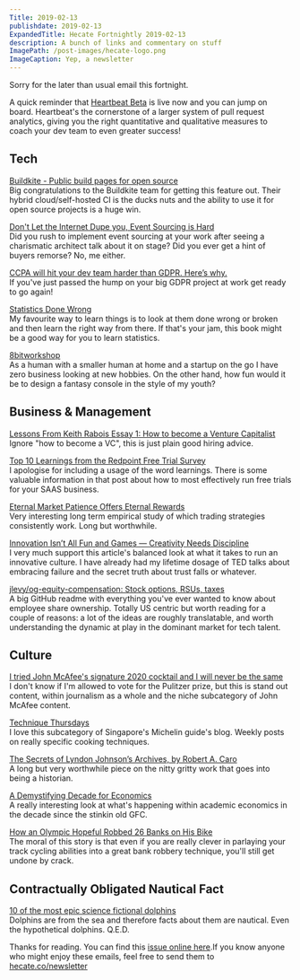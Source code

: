 ```yaml
---
Title: 2019-02-13
publishdate: 2019-02-13
ExpandedTitle: Hecate Fortnightly 2019-02-13
description: A bunch of links and commentary on stuff
ImagePath: /post-images/hecate-logo.png
ImageCaption: Yep, a newsletter
---
```

Sorry for the later than usual email this fortnight.

A quick reminder that [Heartbeat Beta](https://hecate.co/blog/heartbeat-beta-launch) is live now and you can jump on board. Heartbeat's the cornerstone of a larger system of pull request analytics, giving you the right quantitative and qualitative measures to coach your dev team to even greater success!

## Tech

[Buildkite - Public build pages for open source](https://buildkite.com/changelog/46-public-build-pages-for-open-source)<br>
Big congratulations to the Buildkite team for getting this feature out. Their hybrid cloud/self-hosted CI is the ducks nuts and the ability to use it for open source projects is a huge win.

[Don't Let the Internet Dupe you, Event Sourcing is Hard](https://chriskiehl.com/article/event-sourcing-is-hard)<br>
Did you rush to implement event sourcing at your work after seeing a charismatic architect talk about it on stage? Did you ever get a hint of buyers remorse? No, me either.

[CCPA will hit your dev team harder than GDPR. Here’s why.](https://tonic.ai/post/ccpa-will-hit-your-dev-team-harder-than-gdpr)<br>
If you've just passed the hump on your big GDPR project at work get ready to go again!

[Statistics Done Wrong](https://www.statisticsdonewrong.com/)<br>
My favourite way to learn things is to look at them done wrong or broken and then learn the right way from there. If that's your jam, this book might be a good way for you to learn statistics.

[8bitworkshop](https://8bitworkshop.com/)<br>
As a human with a smaller human at home and a startup on the go I have zero business looking at new hobbies. On the other hand, how fun would it be to design a fantasy console in the style of my youth?

## Business & Management

[Lessons From Keith Rabois Essay 1: How to become a Venture Capitalist](http://delian.io/lessons-2)<br>
Ignore "how to become a VC", this is just plain good hiring advice.

[Top 10 Learnings from the Redpoint Free Trial Survey](https://tomtunguz.com/top-10-learnings-from-the-redpoint-free-trial-survey/)<br>
I apologise for including a usage of the word learnings. There is some valuable information in that post about how to most effectively run free trials for your SAAS business.

[Eternal Market Patience Offers Eternal Rewards](https://www.bloomberg.com/opinion/articles/2019-02-07/eternal-market-patience-offers-eternal-rewards)<br>
Very interesting long term empirical study of which trading strategies consistently work. Long but worthwhile.

[Innovation Isn’t All Fun and Games — Creativity Needs Discipline](https://hbr.org/2019/01/the-hard-truth-about-innovative-cultures)<br>
I very much support this article's balanced look at what it takes to run an innovative culture. I have already had my lifetime dosage of TED talks about embracing failure and the secret truth about trust falls or whatever.

[jlevy/og-equity-compensation: Stock options, RSUs, taxes](https://github.com/jlevy/og-equity-compensation)<br>
A big GitHub readme with everything you've ever wanted to know about employee share ownership. Totally US centric but worth reading for a couple of reasons: a lot of the ideas are roughly translatable, and worth understanding the dynamic at play in the dominant market for tech talent.

## Culture

[I tried John McAfee's signature 2020 cocktail and I will never be the same](https://www.sfgate.com/entertainment/article/I-tried-John-McAfee-s-signature-cocktail-and-I-13575445.php)<br>
I don't know if I'm allowed to vote for the Pulitzer prize, but this is stand out content, within journalism as a whole and the niche subcategory of John McAfee content.

[Technique Thursdays](https://guide.michelin.com/sg/TechniqueThursdays/tag)<br>
I love this subcategory of Singapore's Michelin guide's blog. Weekly posts on really specific cooking techniques.

[The Secrets of Lyndon Johnson’s Archives, by Robert A. Caro](https://www.newyorker.com/magazine/2019/01/28/the-secrets-of-lyndon-johnsons-archives?src=longreads)<br>
A long but very worthwhile piece on the nitty gritty work that goes into being a historian.

[A Demystifying Decade for Economics](http://jwmason.org/slackwire/in-jacobin-a-demystifying-decade-for-economics/)<br>
A really interesting look at what's happening within academic economics in the decade since the stinkin old GFC.

[How an Olympic Hopeful Robbed 26 Banks on His Bike](http://www.chicagomag.com/Chicago-Magazine/February-2019/Bicycle-Bank-Robber-Tom-Justice/)<br>
The moral of this story is that even if you are really clever in parlaying your track cycling abilities into a great bank robbery technique, you'll still get undone by crack.

## Contractually Obligated Nautical Fact

[10 of the most epic science fictional dolphins](https://io9.gizmodo.com/10-of-the-most-epic-science-fictional-dolphins-5813477)<br>
Dolphins are from the sea and therefore facts about them are nautical. Even the hypothetical dolphins. Q.E.D.

Thanks for reading. You can find this [issue online here](https://hecate.co/newsletter/2019-02-13).If you know anyone who might enjoy these emails, feel free to send them to [hecate.co/newsletter](https://hecate.co/newsletter/)